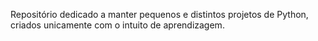 Repositório dedicado a manter pequenos e distintos projetos de Python, criados unicamente com o intuito de aprendizagem.
